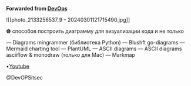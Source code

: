 **Forwarded from [DevOps](https://t.me/DevOPSitsec/453)**

![[photo_2133256537_9 - 20240301121715490.jpg]]

❻ способов построить диаграмму для визуализации кода и не только

— Diagrams mingrammer (библиотека Python)
— Blushft go-diagrams
— Mermaid charting tool
— PlantUML
— ASCII diagrams
— ASCII diagrams asciiflow & monodraw (только для Mac)
— Markmap

▪️[Youtube](https://www.youtube.com/watch?v=jCd6XfWLZsg)

@DevOPSitsec